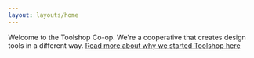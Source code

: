 ```yaml
---
layout: layouts/home
---
```


Welcome to the Toolshop Co-op. We're a cooperative that creates design tools in a different way. [Read more about why we started Toolshop here](essays/meet-toolshop-co-op)


